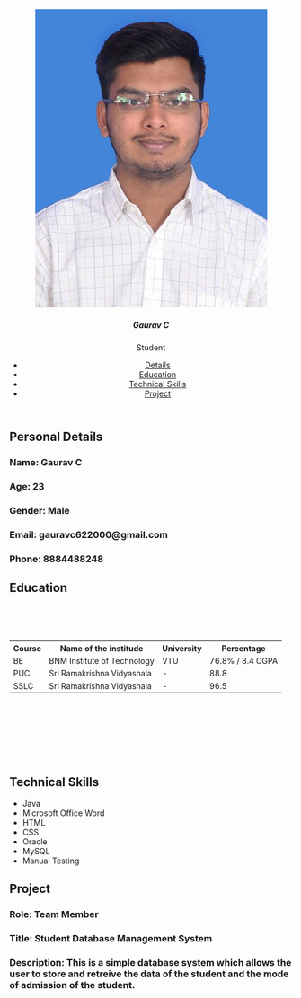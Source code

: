 <!DOCTYPE html>
<html lang="en">
<head>
    <meta charset="UTF-8"
<meta name="viewpoint" content="width=device-width, initial-scale=1.0">
       <title>Document</title>
       <link rel="stylesheet" href="sty.css">
       
</head>
<body>
    <header>
       <div class="user">
       <img src="photo.jpg">
       <h5 class="nm">Gaurav C</h5>
       <p class="jb">Student</p>
       </div>
       <nav class="nv">
          <ul>
             <li><a href="#Details">Details</a></li>
             <li><a href="#Education">Education</a></li>
             <li><a href="#Technical Skills">Technical Skills</a></li>
             <li><a href="#Project">Project</a></li>
          </ul>
       </nav>
    </header>
    <section class="Details" id="Details">
        <h1 class="heading"><span>Personal Details</span></h1>
        <div class="Row">
        <div class="det">
             <h3><span>Name: </span>Gaurav C</h3>
             <h3><span>Age: </span>23</h3>
             <h3><span>Gender: </span>Male</h3>
             <h3><span>Email: </span>gauravc622000@gmail.com</h3>
             <h3><span>Phone: </span>8884488248</h3>    
        </div>
    </div>
    </section>
<section class="Education" id="Education">
    <h1 class="title"><span>Education</span></h1><br><br><br>
    <table>
        <tr>
            <th>Course</th>
            <th>Name of the institude</th>
            <th>University</th>
            <th>Percentage</th>
        </tr>
        <tr>
            <td>BE</td>
            <td>BNM Institute of Technology</td>
            <td>VTU</td>
            <td>76.8% / 8.4 CGPA</td>
        </tr>
        <tr>
            <td>PUC</td>
            <td>Sri Ramakrishna Vidyashala</td>
            <td>-</td>
            <td>88.8</td>
        </tr>
        <tr>
            <td>SSLC</td>
            <td>Sri Ramakrishna Vidyashala</td>
            <td>-</td>
            <td>96.5</td>
        </tr>
    </table>
</section>
<br><br><br><br><br><br>
<section class="Technical Skills" id="Technical Skills">
    <h1 class="head"><span>Technical Skills</span></h1>
    <div>
    <ul id="lis">
        <li>Java</li>
        <li>Microsoft Office Word</li>
        <li>HTML</li>
        <li>CSS</li>
        <li>Oracle</li>
        <li>MySQL</li>
        <li>Manual Testing</li>
    </ul>
</div>
</section>
<section class="Project" id="Project">
    <h1 class="heading"><span>Project</span></h1>
    <div class="Row">
        <div class="det">
    <h3><span>Role: </span>Team Member</h3>
    <h3><span>Title: </span>Student Database Management System</h3>
    <h3><span>Description: </span>This is a simple database system which allows the user to store and retreive the data of the student and the mode of admission of the student. </h3>
            </div>
</div>
</section>
</body>
</html>
